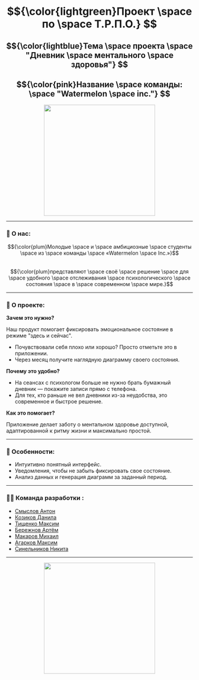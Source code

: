 <div align = "center">
  
# $${\color{lightgreen}Проект \space по \space Т.Р.П.О.} $$ 
## $${\color{lightblue}Тема \space проекта \space "Дневник \space ментального \space здоровья"} $$  
## $${\color{pink}Название \space команды: \space "Watermelon \space inc."} $$

<img src = "https://www.pngmart.com/files/3/Watermelon-PNG-File.png" width = "300">
</div>

---


### :space_invader: О нас:  
$${\color{plum}Молодые \space и \space амбициозные \space студенты \space из \space команды \space «Watermelon \space Inc.»}$$  
$${\color{plum}представляют \space своё \space решение \space для \space удобного \space отслеживания \space психологического \space состояния \space в \space современном \space мире.}$$  

---

### 📱 О проекте:  

**Зачем это нужно?**

Наш продукт помогает фиксировать эмоциональное состояние в режиме "здесь и сейчас".  
- Почувствовали себя плохо или хорошо? Просто отметьте это в приложении.  
- Через месяц получите наглядную диаграмму своего состояния.  

**Почему это удобно?**

- На сеансах с психологом больше не нужно брать бумажный дневник — покажите записи прямо с телефона.  
- Для тех, кто раньше не вел дневники из-за неудобства, это современное и быстрое решение.  

**Как это помогает?**

Приложение делает заботу о ментальном здоровье доступной, адаптированной к ритму жизни и максимально простой.  

---

### 🔧 Особенности:  
- Интуитивно понятный интерфейс.  
- Уведомления, чтобы не забыть фиксировать свое состояние.  
- Анализ данных и генерация диаграмм за заданный период.  

<!-- Молодые и амбициозные студенты из команды Watermelon Inc. представляют свое решение для тех, кто хочет удобно и современно отслеживать свое психологическое состояние.

В чем суть?
Приложение помогает фиксировать эмоциональное состояние в режиме "здесь и сейчас". Почувствовали себя плохо или, наоборот, хорошо? Просто отметьте это в приложении. Через месяц вы получите наглядную диаграмму своих эмоциональных изменений.

Почему это полезно?

На сеансах с психологом больше не нужно брать с собой бумажный дневник. Вы сможете показать специалисту все записи прямо с телефона.
Приложение идеально для тех, кому раньше было лень вести полноценный дневник — теперь это быстро, просто и всегда под рукой.
Такой подход не только облегчает процесс самонаблюдения, но и делает заботу о ментальном здоровье максимально удобной и адаптированной к современному ритму жизни. -->

---

### :man_technologist: Команда разработки :
  - [Смыслов Антон](https://github.com/FelixWinchester/_MentalHealth/tree/Smyslov)
  - [Козиков Данила](https://github.com/FelixWinchester/_MentalHealth/tree/Kozikov)
  - [Тищенко Максим](https://github.com/FelixWinchester/_MentalHealth/tree/Tishchenko)
  - [Бережнов Артём](https://github.com/FelixWinchester/_MentalHealth/tree/Berezhnov)
  - [Макаров Михаил](https://github.com/FelixWinchester/_MentalHealth/tree/Makarov)
  - [Агарков Максим](https://github.com/FelixWinchester/_MentalHealth/tree/Agarkov)
  - [Синельников Никита](https://github.com/FelixWinchester/_MentalHealth/tree/Sinelnikov)

---

<div align = "center">
<img src = "https://www.pngmart.com/files/8/Watermelon-PNG-Download-Image.png"] width = "300">
</div>
